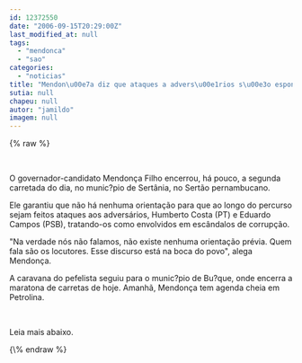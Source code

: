 ```yaml
---
id: 12372550
date: "2006-09-15T20:29:00Z"
last_modified_at: null
tags:
  - "mendonca"
  - "sao"
categories:
  - "noticias"
title: "Mendon\u00e7a diz que ataques a advers\u00e1rios s\u00e3o espont\u00e2neos"
sutia: null
chapeu: null
autor: "jamildo"
imagem: null
---
```

{\% raw %}
<p>&nbsp;</p>
<p>O governador-candidato Mendon&ccedil;a Filho encerrou, h&aacute; pouco, a segunda carretada do dia, no munic?pio de Sert&acirc;nia, no Sert&atilde;o pernambucano.</p>
<p>Ele garantiu que n&atilde;o h&aacute; nenhuma orienta&ccedil;&atilde;o para que ao longo do percurso sejam feitos ataques aos advers&aacute;rios, Humberto Costa (PT) e Eduardo Campos (PSB), tratando-os como envolvidos em esc&acirc;ndalos de corrup&ccedil;&atilde;o.</p>
<p>"Na verdade n&oacute;s n&atilde;o falamos, n&atilde;o existe nenhuma orienta&ccedil;&atilde;o pr&eacute;via. Quem fala s&atilde;o os locutores. Esse discurso est&aacute; na boca do povo", alega Mendon&ccedil;a.</p>
<p>A caravana do pefelista seguiu para o munic?pio de Bu?que, onde encerra a maratona de carretas de hoje. Amanh&atilde;, Mendon&ccedil;a tem agenda cheia em Petrolina.</p>
<p>&nbsp;</p>
<p>Leia mais abaixo.</p>
{\% endraw %}
